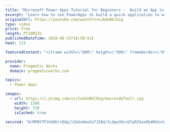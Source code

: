 ```yaml
---
title: "Microsoft Power Apps Tutorial for Beginners -  Build an App in 5 Minutes"
excerpt: "Learn how to use PowerApps to build a quick application to write data to an Excel Spreadsheet. In this quick tutorial, you'll be off to the races with Power Apps by building an app from data.  For more Power Apps and Power Platform training, please visit us: https://pragmaticworkstraining.com  - - -"
originalUrl: https://youtube.com/watch?v=CubdnBklOzg
type: video
price: Free
length: PT10M22S
publishedDateTime: 2018-08-31T18:50:41Z
heat: 113

featuredContent: "<iframe width=\"800\" height=\"500\" frameborder=\"0\" src=\"https://www.youtube.com/embed/CubdnBklOzg\" allow=\"accelerometer; autoplay; encrypted-media; gyroscope; picture-in-picture\" allowfullscreen></iframe>"

provider:
  name: Progmatic Works
  domain: pragmaticworks.com

topics:
  - Power Apps

images:
  - url: https://i.ytimg.com/vi/CubdnBklOzg/maxresdefault.jpg
    width: 1280
    height: 720
    isCached: true

secured: "O/MPBYTP1hOdbl+DUpjlZoGv6muVu7JZ0d/tLdpw38zcO7yRZ4axKb4RkSxtwJoUqvkluNzTC1y6VgWxGBNKelvTKcg4nHP6/App8NJB4CP2xZc6q4XM0P5pC+TgoxlYoFgkUbopnZaR2WgzRuOd5JPb+1QW8RqSgwIyKZXhFr9Saa0iMrGBBsIkOfZEORocZFvOvcexQEP72AUoi1105E+m5oUbogIPAeK62gy5SfutuajsKWuPnakpHQMa8P5nzkbO05H+xGg6ARki2CEidyo5tFj3XPvKKbkHyWZ/sb5KxMclxOEJSNiKCVICYSrdPTBn+GSemcrrooG29QRF3HL9lw2iMwo8edoj+9zmp3h8pJWwPzaxMTXnWNFws0zo+CHrQYDkG9c/A09Re7mvwjFe0T473hvQKn4DDUIQ+nbw14//SCpmSR7Gqx1RNwlt;Eex23vcNbtsPBmL1lBsS/w=="
---
```


